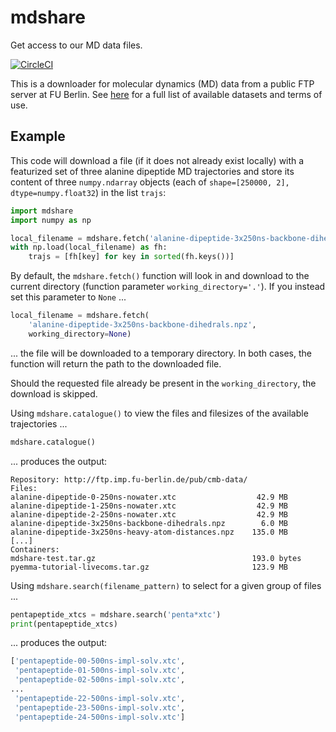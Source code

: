 # mdshare
Get access to our MD data files.

[![CircleCI](https://circleci.com/gh/markovmodel/mdshare/tree/master.svg?style=svg)](https://circleci.com/gh/markovmodel/mdshare/tree/master)

This is a downloader for molecular dynamics (MD) data from a public FTP server at FU Berlin. See [here](https://markovmodel.github.io/mdshare/) for a full list of available datasets and terms of use.

## Example
This code will download a file (if it does not already exist locally) with a featurized set of three alanine dipeptide MD trajectories and store its content of three `numpy.ndarray` objects (each of `shape=[250000, 2], dtype=numpy.float32`) in the list `trajs`:

```python
import mdshare
import numpy as np

local_filename = mdshare.fetch('alanine-dipeptide-3x250ns-backbone-dihedrals.npz')
with np.load(local_filename) as fh:
    trajs = [fh[key] for key in sorted(fh.keys())]
```

By default, the `mdshare.fetch()` function will look in and download to the current directory (function parameter `working_directory='.'`). If you instead set this parameter to `None` ...

```python
local_filename = mdshare.fetch(
    'alanine-dipeptide-3x250ns-backbone-dihedrals.npz',
    working_directory=None)
```

... the file will be downloaded to a temporary directory. In both cases, the function will return the path to the downloaded file.

Should the requested file already be present in the `working_directory`, the download is skipped.

Using `mdshare.catalogue()` to view the files and filesizes of the available trajectories ...

```python
mdshare.catalogue()
```

... produces the output:

```
Repository: http://ftp.imp.fu-berlin.de/pub/cmb-data/
Files:
alanine-dipeptide-0-250ns-nowater.xtc                  42.9 MB
alanine-dipeptide-1-250ns-nowater.xtc                  42.9 MB
alanine-dipeptide-2-250ns-nowater.xtc                  42.9 MB
alanine-dipeptide-3x250ns-backbone-dihedrals.npz        6.0 MB
alanine-dipeptide-3x250ns-heavy-atom-distances.npz    135.0 MB
[...]
Containers:
mdshare-test.tar.gz                                   193.0 bytes
pyemma-tutorial-livecoms.tar.gz                       123.9 MB
```

Using `mdshare.search(filename_pattern)` to select for a given group of files ...

```python
pentapeptide_xtcs = mdshare.search('penta*xtc')
print(pentapeptide_xtcs)
```

... produces the output:

```python
['pentapeptide-00-500ns-impl-solv.xtc',
 'pentapeptide-01-500ns-impl-solv.xtc',
 'pentapeptide-02-500ns-impl-solv.xtc',
...
 'pentapeptide-22-500ns-impl-solv.xtc',
 'pentapeptide-23-500ns-impl-solv.xtc',
 'pentapeptide-24-500ns-impl-solv.xtc']
```
